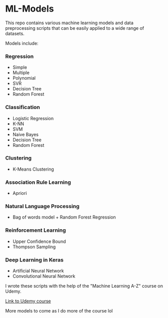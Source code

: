 # ML-Models
This repo contains various machine learning models and data preprocessing scripts that can be easily applied to a wide range of datasets.

Models include:
### Regression 
* Simple
* Multiple
* Polynomial
* SVR 
* Decision Tree
* Random Forest

### Classification 
* Logistic Regression
* K-NN
* SVM
* Naive Bayes
* Decision Tree
* Random Forest

### Clustering 
* K-Means Clustering

### Association Rule Learning
* Apriori

### Natural Language Processing
* Bag of words model + Random Forest Regression

### Reinforcement Learning
* Upper Confidence Bound
* Thompson Sampling

### Deep Learning in Keras 
* Artificial Neural Network
* Convolutional Neural Network

I wrote these scripts with the help of the "Machine Learning A-Z" course on Udemy.

[Link to Udemy course](https://www.udemy.com/course/machinelearning/)

More models to come as I do more of the course lol
